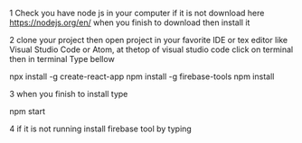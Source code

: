 1 Check you have node js in your computer if it is not download here https://nodejs.org/en/  when you finish to download then install it 

2 clone your project then open project in your favorite IDE or tex editor like Visual Studio Code or Atom, at thetop of visual studio code click on terminal then in terminal Type bellow

npx install -g create-react-app
npm install -g firebase-tools
 npm install

 3 when you finish to install type

 npm start

 4 if it is not running install firebase tool by typing 



 